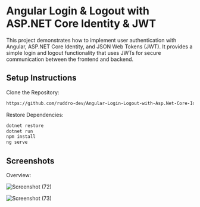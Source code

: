 
# Angular Login & Logout with ASP.NET Core Identity & JWT

This project demonstrates how to implement user authentication with Angular, ASP.NET Core Identity, and JSON Web Tokens (JWT). It provides a simple login and logout functionality that uses JWTs for secure communication between the frontend and backend.

## Setup Instructions

Clone the Repository:

```bash
https://github.com/ruddro-dev/Angular-Login-Logout-with-Asp.Net-Core-Identity-JWT.git
```

Restore Dependencies:

```bash
dotnet restore
dotnet run
npm install
ng serve


```

## Screenshots

Overview:

![Screenshot (72)](https://github.com/user-attachments/assets/37155fa0-2622-4324-9239-7e38dcb64c87)

![Screenshot (73)](https://github.com/user-attachments/assets/0ce49d33-dcda-43e7-ae7b-70e3d19c1e72)

